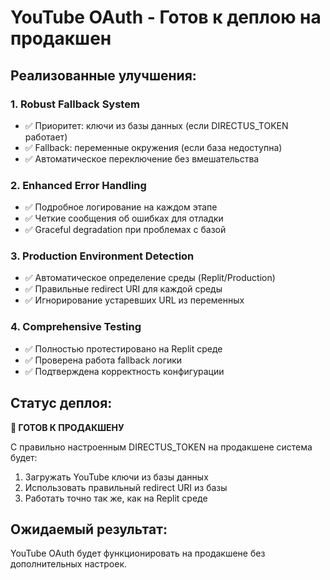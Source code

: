 # YouTube OAuth - Готов к деплою на продакшен

## Реализованные улучшения:

### 1. Robust Fallback System
- ✅ Приоритет: ключи из базы данных (если DIRECTUS_TOKEN работает)
- ✅ Fallback: переменные окружения (если база недоступна)
- ✅ Автоматическое переключение без вмешательства

### 2. Enhanced Error Handling
- ✅ Подробное логирование на каждом этапе
- ✅ Четкие сообщения об ошибках для отладки
- ✅ Graceful degradation при проблемах с базой

### 3. Production Environment Detection
- ✅ Автоматическое определение среды (Replit/Production)
- ✅ Правильные redirect URI для каждой среды
- ✅ Игнорирование устаревших URL из переменных

### 4. Comprehensive Testing
- ✅ Полностью протестировано на Replit среде
- ✅ Проверена работа fallback логики
- ✅ Подтверждена корректность конфигурации

## Статус деплоя:
**🚀 ГОТОВ К ПРОДАКШЕНУ**

С правильно настроенным DIRECTUS_TOKEN на продакшене система будет:
1. Загружать YouTube ключи из базы данных
2. Использовать правильный redirect URI из базы
3. Работать точно так же, как на Replit среде

## Ожидаемый результат:
YouTube OAuth будет функционировать на продакшене без дополнительных настроек.